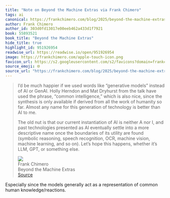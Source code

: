 ```yaml
---
title: "Note on Beyond the Machine Extras via Frank Chimero"
tags: ai
canonical: https://frankchimero.com/blog/2025/beyond-the-machine-extras/
author: Frank Chimero
author_id: 303d0fd13017e00eeb462a433d1f7921
book: 55893521
book_title: "Beyond the Machine Extras"
hide_title: true
highlight_id: 951926954
readwise_url: https://readwise.io/open/951926954
image: https://frankchimero.com/apple-touch-icon.png
favicon_url: https://s2.googleusercontent.com/s2/favicons?domain=frankchimero.com
source_emoji: 🌐
source_url: "https://frankchimero.com/blog/2025/beyond-the-machine-extras/#:~:text=I%E2%80%99d%20be%20much,or%20something%20else."
---
```


> I’d be much happier if we used words like “generative models” instead of AI or GenAI. Holly Herndon and Mat Dryhurst from the talk have used the phrase, “common intelligence,” which is also nice, since the synthesis is only available if derived from all the work of humanity so far. Almost any name for this generation of technology is better than AI to me.
> 
> The old nut is that our current instantiation of AI is neither A nor I, and past technologies presented as AI eventually settle into a more descriptive name once the boundaries of its utility are found (symbolic reasoning, speech recognition, OCR, machine vision, machine learning, and so on). Let’s hope this happens, whether it’s LLM, GPT, or something else.
> <div class="quoteback-footer"><div class="quoteback-avatar"><img class="mini-favicon" src="https://s2.googleusercontent.com/s2/favicons?domain=frankchimero.com"></div><div class="quoteback-metadata"><div class="metadata-inner"><span style="display:none">FROM:</span><div aria-label="Frank Chimero" class="quoteback-author"> Frank Chimero</div><div aria-label="Beyond the Machine Extras" class="quoteback-title"> Beyond the Machine Extras</div></div></div><div class="quoteback-backlink"><a target="_blank" aria-label="go to the full text of this quotation" rel="noopener" href="https://frankchimero.com/blog/2025/beyond-the-machine-extras/#:~:text=I%E2%80%99d%20be%20much,or%20something%20else." class="quoteback-arrow"> Source</a></div></div>

Especially since the models generally act as a representation of common human knowledge/reactions.